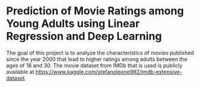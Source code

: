 # Prediction of Movie Ratings among Young Adults using Linear Regression and Deep Learning

The goal of this project is to analyze the characteristics of movies published since the year 2000 that lead to higher ratings among adults between the ages of 18 and 30. The movie dataset from IMDb that is used is publicly available at https://www.kaggle.com/stefanoleone992/imdb-extensive-dataset.
